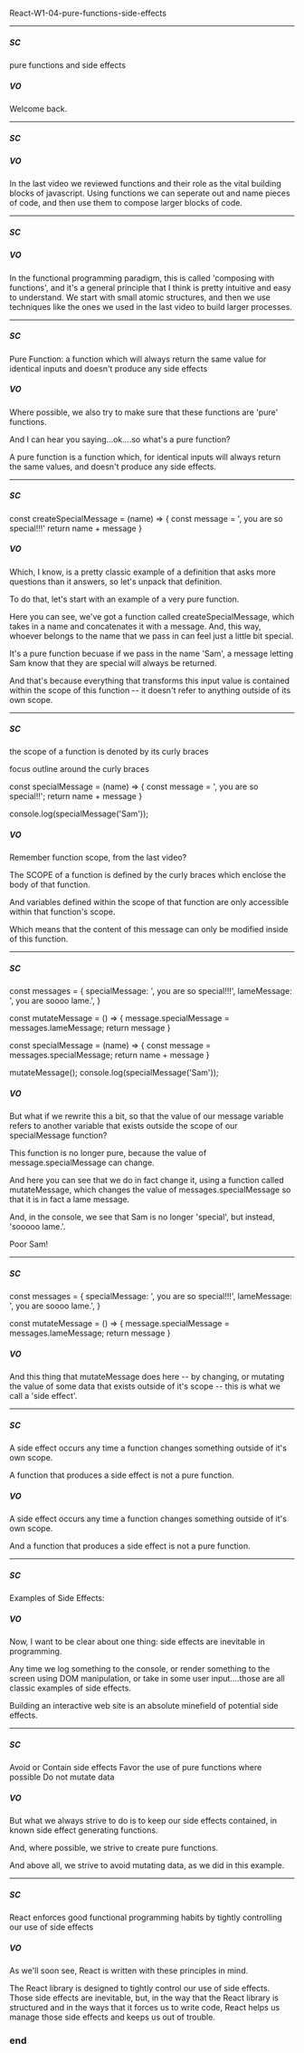 React-W1-04-pure-functions-side-effects

---

##### SC

pure functions and side effects

##### VO


Welcome back.

---


##### SC
 


##### VO

In the last video we reviewed functions and their role as the vital building blocks of javascript.  Using functions we can seperate out and name pieces of code, and then use them to compose larger blocks of code.

---


##### SC

##### VO

In the functional programming paradigm, this is called 'composing with functions', and it's a general principle that I think is pretty intuitive and easy to understand.  We start with small atomic structures, and then we use techniques like the ones we used in the last video to build larger processes.

---


##### SC

Pure Function:
a function which will always return the same value for identical inputs
and
doesn't produce any side effects


##### VO

Where possible, we also try to make sure that these functions are 'pure' functions. 

And I can hear you saying...ok....so what's a pure function?

A pure function is a function which, for identical inputs will always return the same values, and doesn't produce any side effects.


---


##### SC

const createSpecialMessage = (name) => {
    const message = ', you are so special!!!'
    return name + message
} 



##### VO

Which, I know, is a pretty classic example of a definition that asks more questions than it answers, so let's unpack that definition.

To do that, let's start with an example of a very pure function.

Here you can see, we've got a function called createSpecialMessage, which takes in a name and concatenates it with a message.  And, this way, whoever belongs to the name that we pass in can feel just a little bit special.

It's a pure function becuase if we pass in the name 'Sam', a message letting Sam know that they are special will always be returned.

And that's because everything that transforms this input value is contained within the scope of this function -- it doesn't refer to anything outside of its own scope.


---


##### SC

the scope of a function is denoted by its curly braces

focus outline around the curly braces


const specialMessage = (name) => {
    const message = ', you are so special!!';
    return name + message
} 

console.log(specialMessage('Sam'));


##### VO

Remember function scope, from the last video?

The SCOPE of a function is defined by the curly braces which enclose the body of that function.

And variables defined within the scope of that function are only accessible within that function's scope.

Which means that the content of this message can only be modified inside of this function.



---


##### SC

const messages = {
    specialMessage: ', you are so special!!!',
    lameMessage: ', you are soooo lame.',
}

const mutateMessage = () => {
    message.specialMessage = messages.lameMessage;
     return message
}



const specialMessage = (name) => {
    const message = messages.specialMessage;
    return name + message
} 

mutateMessage();
console.log(specialMessage('Sam'));


##### VO

But what if we rewrite this a bit, so that the value of our message variable refers to another variable that exists outside the scope of our specialMessage function?

This function is no longer pure, because the value of message.specialMessage can change.

And here you can see that we do in fact change it, using a function called mutateMessage, which changes the value of messages.specialMessage so that it is in fact a lame message.

And, in the console, we see that Sam is no longer 'special', but instead, 'sooooo lame.'.  

Poor Sam!



---

##### SC

const messages = {
    specialMessage: ', you are so special!!!',
    lameMessage: ', you are soooo lame.',
}

const mutateMessage = () => {
    message.specialMessage = messages.lameMessage;
    return message
}

##### VO

And this thing that mutateMessage does here -- by changing, or mutating the value of some data that exists outside of it's scope -- this is what we call a 'side effect'.



---


##### SC

A side effect occurs any time a function changes something outside of it's own scope.

A function that produces a side effect is not a pure function.

##### VO


A side effect occurs any time a function changes something outside of it's own scope.

And a function that produces a side effect is not a pure function.

---


##### SC

Examples of Side Effects:


##### VO

Now, I want to be clear about one thing: side effects are inevitable in programming.

Any time we log something to the console, or render something to the screen using DOM manipulation, or take in some user input....those are all classic examples of side effects.

Building an interactive web site is an absolute minefield of potential side effects.

---


##### SC

Avoid or Contain side effects
Favor the use of pure functions where possible
Do not mutate data


##### VO

But what we always strive to do is to keep our side effects contained, in known side effect generating functions.

And, where possible, we strive to create pure functions.  

And above all, we strive to avoid mutating data, as we did in this example.



---


##### SC

React enforces good functional programming habits by tightly controlling our use of side effects

##### VO

As we'll soon see, React is written with these principles in mind.

The React library is designed to tightly control our use of side effects.  Those side effects are inevitable, but, in the way that the React library is structured and in the ways that it forces us to write code, React helps us manage those side effects and keeps us out of trouble.


### end

<!-- ---


##### SC


##### VO



---


##### SC


##### VO




In the last video we explored functions in javascript, and if you recall I mentioned that functions in javascript are what we call 'first class citizens'.  Which means that functions can be assigned to variables, be passed into other functions like any other parameter, and also be returned from other functions.

We've already seen a 

As we've seen, these capabilities of functions allow us to compose more elaborate structures from other functions.

[SC]

[VO]




These capabilities are super useful for structuring code.  

We've already seen a few fairly simple examples of 



Functions help us structure programs and reduce repetition and they also give us a way to usefully name blocks of code. 

So, if we think about a program or a piece of software as a process, functions are ways to take a process and break it into discrete parts.

If we want to put together a meal, for instance, there are actually a lot of different things that we need to do.  

We probably need to chop up some garlic and onions and sautee them, and we'll probably also need to cut up some veggies or maybe some chicken to throw in that pan.

And I hope you can see where I'm going with that, this process of cutting stuff up is already being applied in several different contexts, so it's probably a good idea to think about writing a function that involves knives.  

And as you've already seen, we'll probably be able to write this knife weilding function in such a way that it can be flexibly transformed to suit the finely minced garlic that we'll want and also the more robust slices of say red pepper that we'll be adding to this meal.






And if you recall I mentioned that functions in javascript are first class citizens.  This means that functions can be assigned to variables, be passed into other functions like any other parameter, and also be returned from other functions.

And it also means that javascript is very capable as a functional programming language, because functional programming is a style of programming in which we compose software using....functions.

In functional programming, the goal is to compose software using functions.  



write small and specific functions which can be combined to create larger functions.  There's no hierarchical structure, as you sometimes find in class-based approaches, but instead just...functions

In React,  we use functions -- which we call components -- to create and update small and specific user interface elements, like a button or a list item, which we call components, and then we combine those components -- which are functions -- together to build a web page or an app.
 

 -->
